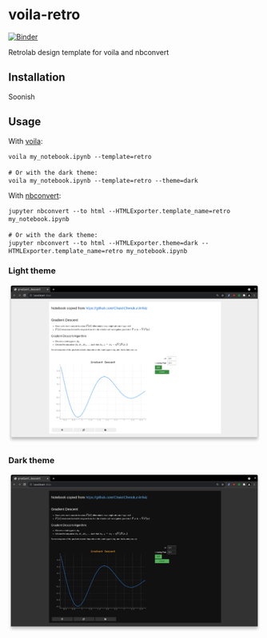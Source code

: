# voila-retro

[![Binder](https://mybinder.org/badge_logo.svg)](https://mybinder.org/v2/gh/martinRenou/voila-retro/master?urlpath=voila/render/gradient_descent.ipynb)

Retrolab design template for voila and nbconvert

## Installation

Soonish

## Usage

With [voila](https://github.com/voila-dashboards/voila):

```
voila my_notebook.ipynb --template=retro

# Or with the dark theme:
voila my_notebook.ipynb --template=retro --theme=dark
```

With [nbconvert](https://github.com/jupyter/nbconvert):

```
jupyter nbconvert --to html --HTMLExporter.template_name=retro my_notebook.ipynb

# Or with the dark theme:
jupyter nbconvert --to html --HTMLExporter.theme=dark --HTMLExporter.template_name=retro my_notebook.ipynb
```

### Light theme

![screenshot](./images/retro-light.png)

### Dark theme

![screenshot](./images/retro-dark.png)
